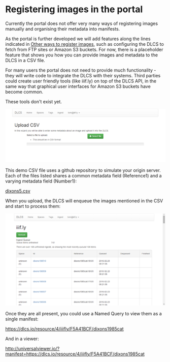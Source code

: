 # Registering images in the portal

Currently the portal does not offer very many ways of registering images manually and organising their metadata into manifests.

As the portal is further developed we will add features along the lines indicated in [Other ways to register images](other_ways_to_register_images.md), such as configuring the DLCS to fetch from FTP sites or Amazon S3 buckets. For now, there is a placeholder feature that shows you how you can provide images and metadata to the DLCS in a CSV file.

For many users the portal does not need to provide much functionality - they will write code to integrate the DLCS with their systems. Third parties could create user friendly tools (like iiif.ly) on top of the DLCS API, in the same way that graphical user interfaces for Amazon S3 buckets have become common.

These tools don't exist yet.

![](./upload-csv.png)

This demo CSV file uses a github repository to simulate your origin server. Each of the files listed shares a common metadata field (Reference1) and a varying metadata field (Number1):

[dixons5.csv](dixons5.csv)

When you upload, the DLCS will enqueue the images mentioned in the CSV and start to process them:

![](./upload-csv-queue.png)

Once they are all present, you could use a Named Query to view them as a single manifest:

https://dlcs.io/resource/4/iiifly/F5A41BCF/dixons1985cat

And in a viewer:

http://universalviewer.io/?manifest=https://dlcs.io/resource/4/iiifly/F5A41BCF/dixons1985cat



